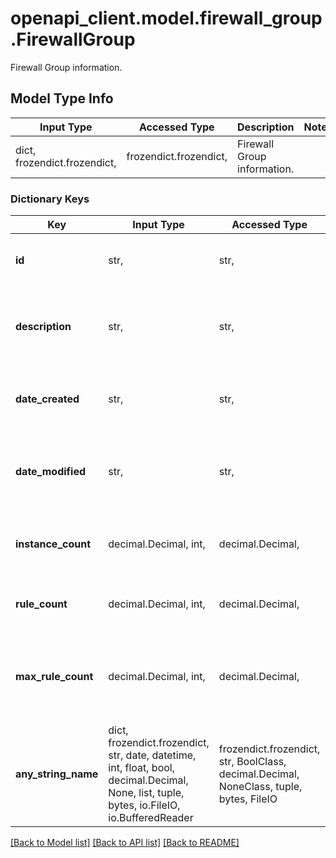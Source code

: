 # openapi_client.model.firewall_group.FirewallGroup

Firewall Group information.

## Model Type Info
Input Type | Accessed Type | Description | Notes
------------ | ------------- | ------------- | -------------
dict, frozendict.frozendict,  | frozendict.frozendict,  | Firewall Group information. | 

### Dictionary Keys
Key | Input Type | Accessed Type | Description | Notes
------------ | ------------- | ------------- | ------------- | -------------
**id** | str,  | str,  | A unique ID for the Firewall Group. | [optional] 
**description** | str,  | str,  | User-supplied description of this Firewall Group. | [optional] 
**date_created** | str,  | str,  | Date the Firewall Group was originally created. | [optional] 
**date_modified** | str,  | str,  | Date of the last modification to this Firewall Group. | [optional] 
**instance_count** | decimal.Decimal, int,  | decimal.Decimal,  | The number of instances linked to this Firewall Group. | [optional] 
**rule_count** | decimal.Decimal, int,  | decimal.Decimal,  | The number of rules in this Firewall Group. | [optional] 
**max_rule_count** | decimal.Decimal, int,  | decimal.Decimal,  | The maximum number of rules allowed for this Firewall Group. | [optional] 
**any_string_name** | dict, frozendict.frozendict, str, date, datetime, int, float, bool, decimal.Decimal, None, list, tuple, bytes, io.FileIO, io.BufferedReader | frozendict.frozendict, str, BoolClass, decimal.Decimal, NoneClass, tuple, bytes, FileIO | any string name can be used but the value must be the correct type | [optional]

[[Back to Model list]](../../openapi-client/README.md#documentation-for-models) [[Back to API list]](../../openapi-client/README.md#documentation-for-api-endpoints) [[Back to README]](../../openapi-client/README.md)

